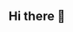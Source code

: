## Hi there 👋

<!--
**cookingwithdata/cookingwithdata** is a ✨ _special_ ✨ repository because its `README.md` (this file) appears on your GitHub profile.

Here are some ideas to get you started:

## 📌 My Current Stack and Tools

<p>
  <img src="https://img.shields.io/badge/Google%20Cloud-%234285F4.svg?logo=google-cloud&logoColor=white" />
</p>


- 🔭 I’m currently working on ...
- 🌱 I’m currently learning ...
- 👯 I’m looking to collaborate on ...
- 🤔 I’m looking for help with ...
- 💬 Ask me about ...
- 📫 How to reach me: ...
- 😄 Pronouns: ...
- ⚡ Fun fact: ...
-->
